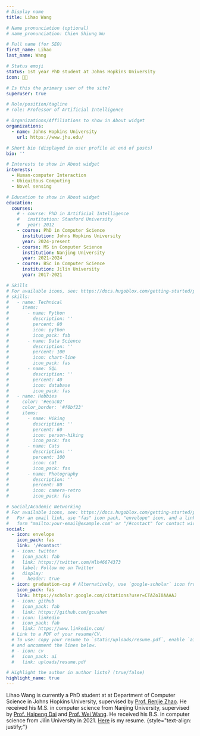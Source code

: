 ```yaml
---
# Display name
title: Lihao Wang

# Name pronunciation (optional)
# name_pronunciation: Chien Shiung Wu

# Full name (for SEO)
first_name: Lihao
last_name: Wang

# Status emoji
status: 1st year PhD student at Johns Hopkins University
icon: 🧑‍🎓️

# Is this the primary user of the site?
superuser: true

# Role/position/tagline
# role: Professor of Artificial Intelligence

# Organizations/Affiliations to show in About widget
organizations:
  - name: Johns Hopkins University
    url: https://www.jhu.edu/

# Short bio (displayed in user profile at end of posts)
bio: ''

# Interests to show in About widget
interests:
  - Human-computer Interaction
  - Ubiquitous Computing
  - Novel sensing

# Education to show in About widget
education:
  courses:
    # - course: PhD in Artificial Intelligence
    #   institution: Stanford University
    #   year: 2012
    - course: PhD in Computer Science
      institution: Johns Hopkins University
      year: 2024-present
    - course: MS in Computer Science
      institution: Nanjing University
      year: 2021-2024
    - course: BSc in Computer Science
      institution: Jilin University
      year: 2017-2021

# Skills
# For available icons, see: https://docs.hugoblox.com/getting-started/page-builder/#icons
# skills:
#   - name: Technical
#     items:
#       - name: Python
#         description: ''
#         percent: 80
#         icon: python
#         icon_pack: fab
#       - name: Data Science
#         description: ''
#         percent: 100
#         icon: chart-line
#         icon_pack: fas
#       - name: SQL
#         description: ''
#         percent: 40
#         icon: database
#         icon_pack: fas
#   - name: Hobbies
#     color: '#eeac02'
#     color_border: '#f0bf23'
#     items:
#       - name: Hiking
#         description: ''
#         percent: 60
#         icon: person-hiking
#         icon_pack: fas
#       - name: Cats
#         description: ''
#         percent: 100
#         icon: cat
#         icon_pack: fas
#       - name: Photography
#         description: ''
#         percent: 80
#         icon: camera-retro
#         icon_pack: fas

# Social/Academic Networking
# For available icons, see: https://docs.hugoblox.com/getting-started/page-builder/#icons
#   For an email link, use "fas" icon pack, "envelope" icon, and a link in the
#   form "mailto:your-email@example.com" or "/#contact" for contact widget.
social:
  - icon: envelope
    icon_pack: fas
    link: '/#contact'
  # - icon: twitter
  #   icon_pack: fab
  #   link: https://twitter.com/Wlh46674373
  #   label: Follow me on Twitter
  #   display:
  #     header: true
  - icon: graduation-cap # Alternatively, use `google-scholar` icon from `ai` icon pack
    icon_pack: fas
    link: https://scholar.google.com/citations?user=CTAZoI0AAAAJ
  # - icon: github
  #   icon_pack: fab
  #   link: https://github.com/gcushen
  # - icon: linkedin
  #   icon_pack: fab
  #   link: https://www.linkedin.com/
  # Link to a PDF of your resume/CV.
  # To use: copy your resume to `static/uploads/resume.pdf`, enable `ai` icons in `params.yaml`,
  # and uncomment the lines below.
  # - icon: cv
  #   icon_pack: ai
  #   link: uploads/resume.pdf

# Highlight the author in author lists? (true/false)
highlight_name: true
---
```


Lihao Wang is currently a PhD student at at Department of Computer Science in Johns Hopkins University, supervised by [Prof. Renjie Zhao](https://renjiezhao.github.io/).
He received his M.S. in computer science from Nanjing University, supervised by [Prof. Haipeng Dai](https://cs.nju.edu.cn/daihp/) and [Prof. Wei Wang](https://cs.nju.edu.cn/ww/). He received his B.S. in computer science from Jilin University in 2021. [Here](https://github.com/theeagleofthedesert/theeagleofthedesert.github.io/tree/main/static/uploads/my_cv_phd.pdf) is my resume.
{style="text-align: justify;"}

